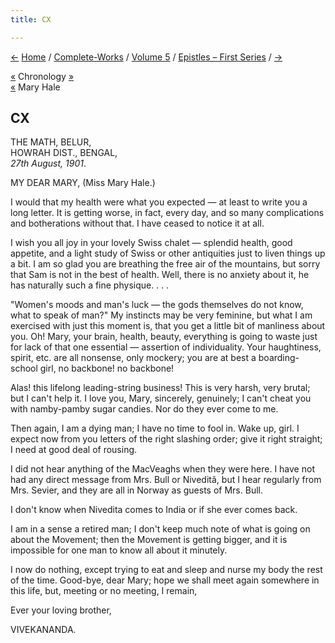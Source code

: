 ```yaml
---
title: CX

---
```

<div>

[←](109_christine.htm) [Home](../../../index.htm) /
[Complete-Works](../../complete_works.htm) / [Volume
5](../volume_5_contents.htm) / [Epistles – First
Series](epistles_first_series_contents.htm)
/ [→](111_blessed_and_beloved.htm)

  

[«](../../volume_9/letters_fifth_series/202_christine.htm) Chronology
[»](111_blessed_and_beloved.htm)  
[«](108_mary.htm) Mary Hale

## CX

THE MATH, BELUR,  
HOWRAH DIST., BENGAL,  
*27th August, 1901*.

MY DEAR MARY, (Miss Mary Hale.)

I would that my health were what you expected — at least to write you a
long letter. It is getting worse, in fact, every day, and so many
complications and botherations without that. I have ceased to notice it
at all.

I wish you all joy in your lovely Swiss chalet — splendid health, good
appetite, and a light study of Swiss or other antiquities just to liven
things up a bit. I am so glad you are breathing the free air of the
mountains, but sorry that Sam is not in the best of health. Well, there
is no anxiety about it, he has naturally such a fine physique. . . .

"Women's moods and man's luck — the gods themselves do not know, what to
speak of man?" My instincts may be very feminine, but what I am
exercised with just this moment is, that you get a little bit of
manliness about you. Oh! Mary, your brain, health, beauty, everything is
going to waste just for lack of that one essential — assertion of
individuality. Your haughtiness, spirit, etc. are all nonsense, only
mockery; you are at best a boarding-school girl, no backbone! no
backbone!

Alas! this lifelong leading-string business! This is very harsh, very
brutal; but I can't help it. I love you, Mary, sincerely, genuinely; I
can't cheat you with namby-pamby sugar candies. Nor do they ever come to
me.

Then again, I am a dying man; I have no time to fool in. Wake up, girl.
I expect now from you letters of the right slashing order; give it right
straight; I need at good deal of rousing.

I did not hear anything of the MacVeaghs when they were here. I have not
had any direct message from Mrs. Bull or Niveditâ, but I hear regularly
from Mrs. Sevier, and they are all in Norway as guests of Mrs. Bull.

I don't know when Nivedita comes to India or if she ever comes back.

I am in a sense a retired man; I don't keep much note of what is going
on about the Movement; then the Movement is getting bigger, and it is
impossible for one man to know all about it minutely.

I now do nothing, except trying to eat and sleep and nurse my body the
rest of the time. Good-bye, dear Mary; hope we shall meet again
somewhere in this life, but, meeting or no meeting, I remain,

Ever your loving brother,

VIVEKANANDA.

</div>
